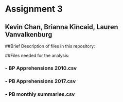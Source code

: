 # Assignment 3 

## Kevin Chan, Brianna Kincaid, Lauren Vanvalkenburg

##Brief Description of files in this repository: 

##Files needed for the analysis: 
### - BP Apprehensions 2010.csv
### - PB Apprehensions 2017.csv
### - PB monthly summaries.csv




